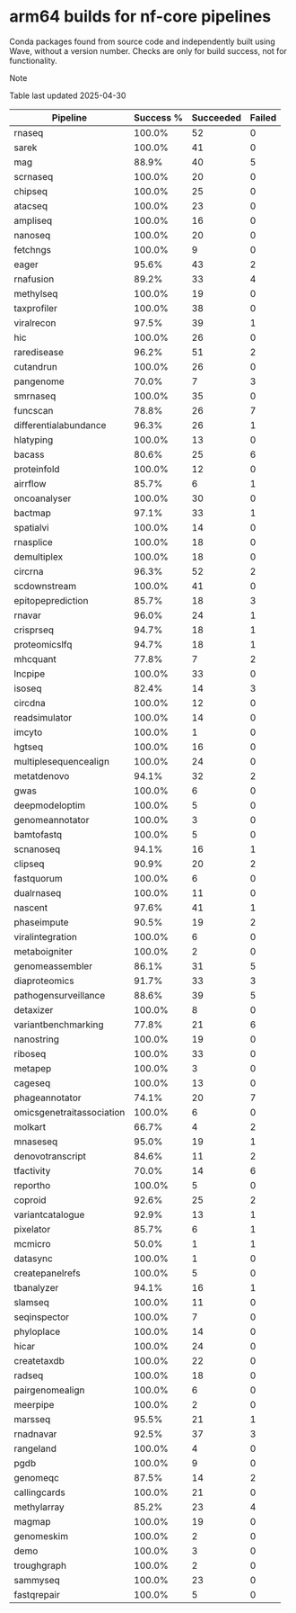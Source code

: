 # arm64 builds for nf-core pipelines

Conda packages found from source code and independently built using Wave, without a version number.
Checks are only for build success, not for functionality.

> [!NOTE]
> Table last updated 2025-04-30

| Pipeline                  | Success % | Succeeded | Failed |
| ------------------------- | --------- | --------- | ------ |
| rnaseq                    | 100.0%    | 52        | 0      |
| sarek                     | 100.0%    | 41        | 0      |
| mag                       | 88.9%     | 40        | 5      |
| scrnaseq                  | 100.0%    | 20        | 0      |
| chipseq                   | 100.0%    | 25        | 0      |
| atacseq                   | 100.0%    | 23        | 0      |
| ampliseq                  | 100.0%    | 16        | 0      |
| nanoseq                   | 100.0%    | 20        | 0      |
| fetchngs                  | 100.0%    | 9         | 0      |
| eager                     | 95.6%     | 43        | 2      |
| rnafusion                 | 89.2%     | 33        | 4      |
| methylseq                 | 100.0%    | 19        | 0      |
| taxprofiler               | 100.0%    | 38        | 0      |
| viralrecon                | 97.5%     | 39        | 1      |
| hic                       | 100.0%    | 26        | 0      |
| raredisease               | 96.2%     | 51        | 2      |
| cutandrun                 | 100.0%    | 26        | 0      |
| pangenome                 | 70.0%     | 7         | 3      |
| smrnaseq                  | 100.0%    | 35        | 0      |
| funcscan                  | 78.8%     | 26        | 7      |
| differentialabundance     | 96.3%     | 26        | 1      |
| hlatyping                 | 100.0%    | 13        | 0      |
| bacass                    | 80.6%     | 25        | 6      |
| proteinfold               | 100.0%    | 12        | 0      |
| airrflow                  | 85.7%     | 6         | 1      |
| oncoanalyser              | 100.0%    | 30        | 0      |
| bactmap                   | 97.1%     | 33        | 1      |
| spatialvi                 | 100.0%    | 14        | 0      |
| rnasplice                 | 100.0%    | 18        | 0      |
| demultiplex               | 100.0%    | 18        | 0      |
| circrna                   | 96.3%     | 52        | 2      |
| scdownstream              | 100.0%    | 41        | 0      |
| epitopeprediction         | 85.7%     | 18        | 3      |
| rnavar                    | 96.0%     | 24        | 1      |
| crisprseq                 | 94.7%     | 18        | 1      |
| proteomicslfq             | 94.7%     | 18        | 1      |
| mhcquant                  | 77.8%     | 7         | 2      |
| lncpipe                   | 100.0%    | 33        | 0      |
| isoseq                    | 82.4%     | 14        | 3      |
| circdna                   | 100.0%    | 12        | 0      |
| readsimulator             | 100.0%    | 14        | 0      |
| imcyto                    | 100.0%    | 1         | 0      |
| hgtseq                    | 100.0%    | 16        | 0      |
| multiplesequencealign     | 100.0%    | 24        | 0      |
| metatdenovo               | 94.1%     | 32        | 2      |
| gwas                      | 100.0%    | 6         | 0      |
| deepmodeloptim            | 100.0%    | 5         | 0      |
| genomeannotator           | 100.0%    | 3         | 0      |
| bamtofastq                | 100.0%    | 5         | 0      |
| scnanoseq                 | 94.1%     | 16        | 1      |
| clipseq                   | 90.9%     | 20        | 2      |
| fastquorum                | 100.0%    | 6         | 0      |
| dualrnaseq                | 100.0%    | 11        | 0      |
| nascent                   | 97.6%     | 41        | 1      |
| phaseimpute               | 90.5%     | 19        | 2      |
| viralintegration          | 100.0%    | 6         | 0      |
| metaboigniter             | 100.0%    | 2         | 0      |
| genomeassembler           | 86.1%     | 31        | 5      |
| diaproteomics             | 91.7%     | 33        | 3      |
| pathogensurveillance      | 88.6%     | 39        | 5      |
| detaxizer                 | 100.0%    | 8         | 0      |
| variantbenchmarking       | 77.8%     | 21        | 6      |
| nanostring                | 100.0%    | 19        | 0      |
| riboseq                   | 100.0%    | 33        | 0      |
| metapep                   | 100.0%    | 3         | 0      |
| cageseq                   | 100.0%    | 13        | 0      |
| phageannotator            | 74.1%     | 20        | 7      |
| omicsgenetraitassociation | 100.0%    | 6         | 0      |
| molkart                   | 66.7%     | 4         | 2      |
| mnaseseq                  | 95.0%     | 19        | 1      |
| denovotranscript          | 84.6%     | 11        | 2      |
| tfactivity                | 70.0%     | 14        | 6      |
| reportho                  | 100.0%    | 5         | 0      |
| coproid                   | 92.6%     | 25        | 2      |
| variantcatalogue          | 92.9%     | 13        | 1      |
| pixelator                 | 85.7%     | 6         | 1      |
| mcmicro                   | 50.0%     | 1         | 1      |
| datasync                  | 100.0%    | 1         | 0      |
| createpanelrefs           | 100.0%    | 5         | 0      |
| tbanalyzer                | 94.1%     | 16        | 1      |
| slamseq                   | 100.0%    | 11        | 0      |
| seqinspector              | 100.0%    | 7         | 0      |
| phyloplace                | 100.0%    | 14        | 0      |
| hicar                     | 100.0%    | 24        | 0      |
| createtaxdb               | 100.0%    | 22        | 0      |
| radseq                    | 100.0%    | 18        | 0      |
| pairgenomealign           | 100.0%    | 6         | 0      |
| meerpipe                  | 100.0%    | 2         | 0      |
| marsseq                   | 95.5%     | 21        | 1      |
| rnadnavar                 | 92.5%     | 37        | 3      |
| rangeland                 | 100.0%    | 4         | 0      |
| pgdb                      | 100.0%    | 9         | 0      |
| genomeqc                  | 87.5%     | 14        | 2      |
| callingcards              | 100.0%    | 21        | 0      |
| methylarray               | 85.2%     | 23        | 4      |
| magmap                    | 100.0%    | 19        | 0      |
| genomeskim                | 100.0%    | 2         | 0      |
| demo                      | 100.0%    | 3         | 0      |
| troughgraph               | 100.0%    | 2         | 0      |
| sammyseq                  | 100.0%    | 23        | 0      |
| fastqrepair               | 100.0%    | 5         | 0      |
